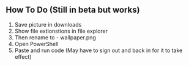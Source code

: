 How To Do (Still in beta but works)
-------------------------------
1. Save picture in downloads
2. Show file extionstions in file explorer
3. Then rename to - wallpaper.png
4. Open PowerShell
5. Paste and run code
(May have to sign out and back in for it to take effect)
